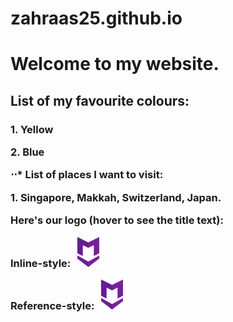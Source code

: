 # zahraas25.github.io
<h1> Welcome to my website.

<h2> List of my favourite colours: </p>
<h3> 1. Yellow </p>
 2. Blue </p>
 ⋅⋅* List of places I want to visit: </p>
 1. Singapore, Makkah, Switzerland, Japan. </p>

 
  
  
Here's our logo (hover to see the title text):

Inline-style: 
![alt text](https://github.com/adam-p/markdown-here/raw/master/src/common/images/icon48.png "Logo Title Text 1")

Reference-style: 
![alt text][logo]

[logo]: https://github.com/adam-p/markdown-here/raw/master/src/common/images/icon48.png "Logo Title Text 2"
